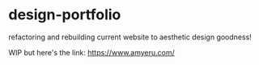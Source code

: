 # design-portfolio
refactoring and rebuilding current website to aesthetic design goodness!


WIP but here's the link: https://www.amyeru.com/
